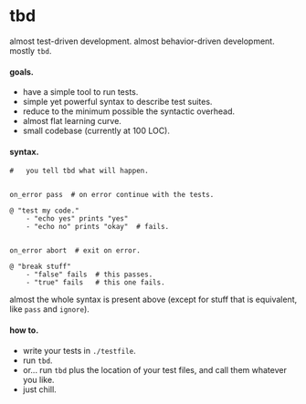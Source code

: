 # tbd

almost test-driven development. almost behavior-driven development. mostly `tbd`.


#### goals.

- have a simple tool to run tests.
- simple yet powerful syntax to describe test suites.
- reduce to the minimum possible the syntactic overhead.
- almost flat learning curve.
- small codebase (currently at 100 LOC).


#### syntax.

```shell
#   you tell tbd what will happen.


on_error pass  # on error continue with the tests.

@ "test my code."
    - "echo yes" prints "yes"
    - "echo no" prints "okay"  # fails.


on_error abort  # exit on error.

@ "break stuff"
    - "false" fails  # this passes.
    - "true" fails   # this one fails.
```

almost the whole syntax is present above (except for stuff that
is equivalent, like `pass` and `ignore`).


#### how to.

- write your tests in `./testfile`.
- run `tbd`.
- or... run `tbd` plus the location of your test files, and call them whatever you like.
- just chill.
